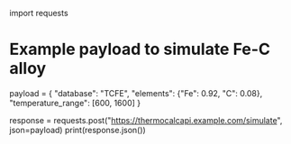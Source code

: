 import requests

# Example payload to simulate Fe-C alloy
payload = {
    "database": "TCFE",
    "elements": {"Fe": 0.92, "C": 0.08},
    "temperature_range": [600, 1600]
}

response = requests.post("https://thermocalcapi.example.com/simulate", json=payload)
print(response.json())
